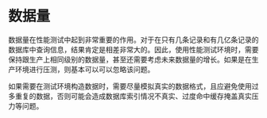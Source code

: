 # 数据量

数据量在性能测试中起到非常重要的作用。对于在只有几条记录和有几亿条记录的数据库中查询信息，结果肯定是相差非常大的。因此，使用性能测试环境时，需要保持跟生产上相同级别的数据量，甚至还需要考虑未来数据量的增长。如果是在生产环境进行压测，则基本可以可以忽略该问题。

如果需要在测试环境构造数据时，需要尽量模拟真实的数据格式，且应避免使用过多重复的数据，否则可能会造成数据库索引情况不真实、过度命中缓存掩盖真实压力等问题。
